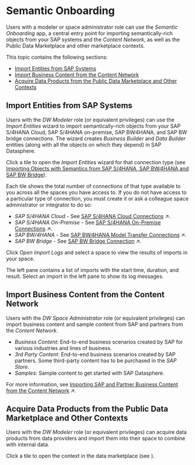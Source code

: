 <!-- loio4c9e45e19ff14271a65f883e30023736 -->

# Semantic Onboarding

Users with a modeler or space administrator role can use the *Semantic Onboarding* app, a central entry point for importing semantically-rich objects from your SAP systems and the *Content Network*, as well as the Public Data Marketplace and other marketplace contexts.

This topic contains the following sections:

-   [Import Entities from SAP Systems](semantic-onboarding-4c9e45e.md#loio4c9e45e19ff14271a65f883e30023736__section_sap_systems)
-   [Import Business Content from the Content Network](semantic-onboarding-4c9e45e.md#loio4c9e45e19ff14271a65f883e30023736__section_content_network)
-   [Acquire Data Products from the Public Data Marketplace and Other Contexts](semantic-onboarding-4c9e45e.md#loio4c9e45e19ff14271a65f883e30023736__section_data_products)



<a name="loio4c9e45e19ff14271a65f883e30023736__section_sap_systems"/>

## Import Entities from SAP Systems

Users with the *DW Modeler* role \(or equivalent privileges\) can use the *Import Entities* wizard to import semantically-rich objects from your SAP S/4HANA Cloud, SAP S/4HANA on-premise, SAP BW∕4HANA, and SAP BW bridge connections. The wizard creates *Business Builder* and *Data Builder* entities \(along with all the objects on which they depend\) in SAP Datasphere.

Click a tile to open the *Import Entities* wizard for that connection type \(see [Importing Objects with Semantics from SAP S/4HANA, SAP BW∕4HANA and SAP BW Bridge](importing-objects-with-semantics-from-sap-s-4hana-sap-bw-4hana-a-361729b.md)\).

Each tile shows the total number of connections of that type available to you across all the spaces you have access to. If you do not have access to a particular type of connection, you must create it or ask a colleague space administrator or integrator to do so:

-   *SAP S/4HANA Cloud* - See [SAP S/4HANA Cloud Connections](https://help.sap.com/viewer/9f36ca35bc6145e4acdef6b4d852d560/DEV_CURRENT/en-US/a98e5ffdf47c44d9a845dca01a18bd82.html "Use an SAP S/4HANA Cloud connection to access or import extraction-enabled ABAP Core Data Services views (ABAP CDS views) from SAP S/4HANA Cloud.") :arrow_upper_right:.
-   *SAP S/4HANA On-Premise* - See [SAP S/4HANA On-Premise Connections](https://help.sap.com/viewer/9f36ca35bc6145e4acdef6b4d852d560/DEV_CURRENT/en-US/a49a1e3cc50f4af89711d8306bdd8f26.html "Use an SAP S/4HANA On-Premise connection to access data from SAP S/4HANA on-premise systems.") :arrow_upper_right:.
-   *SAP BW/4HANA* - See [SAP BW∕4HANA Model Transfer Connections](https://help.sap.com/viewer/9f36ca35bc6145e4acdef6b4d852d560/DEV_CURRENT/en-US/1caba954bc604e00bf8e82e383a46368.html "Use an SAP BW/4HANA Model Transfer connection to import analytic queries from SAP BW∕4HANA with their Composite Providers and InfoObjects.") :arrow_upper_right:.
-   *SAP BW Bridge* - See [SAP BW Bridge Connection](https://help.sap.com/viewer/9f36ca35bc6145e4acdef6b4d852d560/DEV_CURRENT/en-US/03cc8f27d3a44aabad3debaa79be0216.html "In the SAP BW bridge space, a SAP BW bridge connection is being generated.") :arrow_upper_right:.

Click *Open Import Logs* and select a space to view the results of imports in your space.

The left pane contains a list of imports with the start time, duration, and result. Select an import in the left pane to show its log messages.



<a name="loio4c9e45e19ff14271a65f883e30023736__section_content_network"/>

## Import Business Content from the Content Network

Users with the *DW Space Administrator* role \(or equivalent privileges\) can import business content and sample content from SAP and partners from the *Content Network*.

-   *Business Content*: End-to-end business scenarios created by SAP for various industries and lines of business.
-   *3rd Party Content*: End-to-end business scenarios created by SAP partners. Some third-party content has to be purchased in the *SAP Store*.
-   *Samples*: Sample content to get started with SAP Datasphere.

For more information, see [Importing SAP and Partner Business Content from the Content Network](https://help.sap.com/viewer/9f36ca35bc6145e4acdef6b4d852d560/DEV_CURRENT/en-US/400078d689bf4454b3fc977a4e201c2f.html "Users with an administrator role or space administrator role, can use the Semantic Onboarding app to import business content and sample content from SAP and partners published to the Content Network.") :arrow_upper_right:.



<a name="loio4c9e45e19ff14271a65f883e30023736__section_data_products"/>

## Acquire Data Products from the Public Data Marketplace and Other Contexts

Users with the *DW Modeler* role \(or equivalent privileges\) can acquire data products from data providers and import them into their space to combine with internal data.

Click a tile to open the context in the data marketplace \(see  <?sap-ot O2O class="- topic/xref " href="2dfea3aaf20844268dd8ecdb008a992d.xml" text="" desc="" xtrc="xref:10" xtrf="file:/home/builder/src/dita-all/mfv1753212261668/loioc25299a38b6448f889a43b42c9e5897d_en-US/src/content/localization/en-us/4c9e45e19ff14271a65f883e30023736.xml" output-class="" outputTopicFile="file:/home/builder/tp.net.sf.dita-ot/2.3/plugins/com.elovirta.dita.markdown_1.3.0/xsl/dita2markdownImpl.xsl" ?> \).


